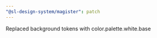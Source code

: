 ```yaml
---
"@sl-design-system/magister": patch
---
```


Replaced background tokens with color.palette.white.base
